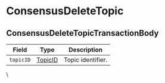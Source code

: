 # ConsensusDeleteTopic

## ConsensusDeleteTopicTransactionBody

| Field     | Type                                   | Description       |
| --------- | -------------------------------------- | ----------------- |
| `topicID` | ​[TopicID](../basic-types/topicid.md)​ | Topic identifier. |

​\
